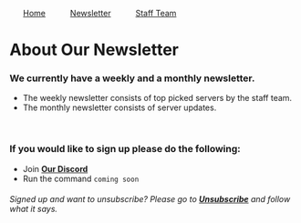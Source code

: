 <nav>
  <ul>
    <a href='https://gac-d.github.io/GAC-Website/'>Home</a>
    &nbsp;&nbsp;&nbsp;&nbsp;&nbsp;&nbsp;&nbsp;&nbsp;&nbsp;&nbsp;<a href='https://gac-d.github.io/GAC-Website/newsletter'>Newsletter</a>
    &nbsp;&nbsp;&nbsp;&nbsp;&nbsp;&nbsp;&nbsp;&nbsp;&nbsp;&nbsp;<a href='https://gac-d.github.io/GAC-Website/staff-team'>Staff Team</a>
  </ul>
</nav>

# About Our Newsletter


### We currently have a weekly and a monthly newsletter. 

- The weekly newsletter consists of top picked servers by the staff team.
- The monthly newsletter consists of server updates.
<br>

### If you would like to sign up please do the following:
 - Join **[Our Discord](https://discord.gg/t3xqmaC)**
 - Run the command ```coming soon```
 
###### Signed up and want to unsubscribe? Please go to **[Unsubscribe](https://gac-d.github.io/GAC-Website/unsubscribe)** and follow what it says.
